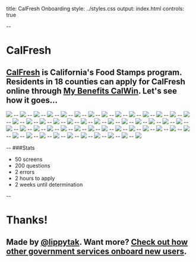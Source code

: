 title: CalFresh Onboarding
style: ../styles.css
output: index.html
controls: true

--
# CalFresh
[CalFresh](http://www.calfresh.ca.gov/) is California's Food Stamps program. Residents in 18 counties can apply for CalFresh online through [My Benefits CalWin](https://www.mybenefitscalwin.org/). Let's see how it goes...
--
<img src="pictures/3-calwin-home.jpeg" class="bleed">
--
<img src="pictures/4-county.jpeg" class="bleed">
--
<img src="pictures/5-create-acct-contact-info.jpeg" class="bleed">
--
<img src="pictures/5-create-acct-info.jpeg" class="bleed">
--
<img src="pictures/6-create-acct-confirm.jpeg" class="bleed">
--
<img src="pictures/7-create-acct-email-conf.jpeg" class="bleed">
--
<img src="pictures/8-sign-in-username.jpeg" class="bleed">
--
<img src="pictures/9-sign-in-pass.jpeg" class="bleed">
--
<img src="pictures/10-congrats.jpeg" class="bleed">
--
<img src="pictures/11-apply.jpeg" class="bleed">
--
<img src="pictures/12-fine-print.jpeg" class="bleed">
--
<img src="pictures/13-select-program.jpeg" class="bleed">
--
<img src="pictures/14-info.jpeg" class="bleed">
--
<img src="pictures/15-your-info.jpeg" class="bleed">
--
<img src="pictures/16-submit_1.jpeg" class="bleed">
--
<img src="pictures/17-race.jpeg" class="bleed">
--
<img src="pictures/18-gender_ssn.jpeg" class="bleed">
--
<img src="pictures/19-prior-aid.jpeg" class="bleed">
--
<img src="pictures/20-your-home.jpeg" class="bleed">
--
<img src="pictures/21-people-confirm.jpeg" class="bleed">
--
<img src="pictures/22-submit_2.jpeg" class="bleed">
--
<img src="pictures/23-citizenship.jpeg" class="bleed">
--
<img src="pictures/24-disability.jpeg" class="bleed">
--
<img src="pictures/25-other-services.jpeg" class="bleed">
--
<img src="pictures/26-felon.jpeg" class="bleed">
--
<img src="pictures/27-facilities.jpeg" class="bleed">
--
<img src="pictures/28-prior-aid_military.jpeg" class="bleed">
--
<img src="pictures/29-people-summary.jpeg" class="bleed">
--
<img src="pictures/30-income-sources.jpeg" class="bleed">
--
<img src="pictures/31-quit.jpeg" class="bleed">
--
<img src="pictures/32-other-income.jpeg" class="bleed">
--
<img src="pictures/33-income-summary.jpeg" class="bleed">
--
<img src="pictures/34-resources.jpeg" class="bleed">
--
<img src="pictures/35-resources-accounts.jpeg" class="bleed">
--
<img src="pictures/36-resources-other.jpeg" class="bleed">
--
<img src="pictures/37-resources-property.jpeg" class="bleed">
--
<img src="pictures/38-resource-summary.jpeg" class="bleed">
--
<img src="pictures/39-expenses.jpeg" class="bleed">
--
<img src="pictures/40-expenses-housing-bills.jpeg" class="bleed">
--
<img src="pictures/41-expenses-child-support.jpeg" class="bleed">
--
<img src="pictures/42-expenses-summary.jpeg" class="bleed">
--
<img src="pictures/43-authorized-rep.jpeg" class="bleed">
--
<img src="pictures/44-certification.jpeg" class="bleed">
--
<img src="pictures/45-signature.jpeg" class="bleed">
--
<img src="pictures/46-docs-info.jpeg" class="bleed">
--
<img src="pictures/47-docs-details.jpeg" class="bleed">
--
<img src="pictures/48-docs-attach.jpeg" class="bleed">
--
<img src="pictures/49-docs-submit.jpeg" class="bleed">
--
<img src="pictures/50-interview-preference.jpeg" class="bleed">
--
<img src="pictures/51-vote.jpeg" class="bleed">
--
<img src="pictures/52-confirmation.jpeg" class="bleed">

--
###Stats
- 50 screens
- 200 questions
- 2 errors
- 2 hours to apply
- 2 weeks until determination

--
# Thanks!
Made by [@lippytak](http://www.twitter.com/lippytak). Want more? [Check out how other government services onboard new users](http://www.lippytak.github.io/citizenonboard).
--